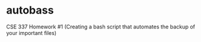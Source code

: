 # autobass
CSE 337 Homework #1 (Creating a bash script that automates the backup of your important files)
